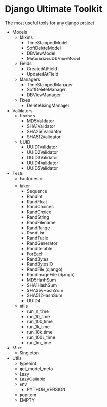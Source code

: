# Django Ultimate Toolkit

The most useful tools for any django project

- Models
  - Mixins
    - TimeStampedModel
    - SoftDeleteModel
    - DBViewModel
    - MaterializedDBViewModel
  - Fields
    - CreatedAtField
    - UpdatedAtField
  - Managers
    - TimeStampedManager
    - SoftDeleteManager
    - DBViewManager
  - Fixes
    - DeleteUsingManager
- Validators
  - Hashes
    - MD5Validator
    - SHA1Validator
    - SHA256Validator
    - SHA512Validator
  - UUID
    - UUID1Validator
    - UUID2Validator
    - UUID3Validator
    - UUID4Validator
    - UUID5Validator
- Tests
  - Factories ⭐️
  - faker
    - Sequence
    - RandInt
    - RandFloat
    - RandChoices
    - RandChoice
    - RandString
    - RandFilename
    - RandRange
    - RandList
    - RandTuple
    - RandGenerator
    - RandIterable
    - ForEach
    - RandBytes
    - RandBytesIO
    - RandFile (django)
    - RandImageFile (django)
    - MD5HashSum
    - SHA1HashSum
    - SHA256HashSum
    - SHA512HashSum
    - UUID4
  - utils
    - run_n_time
    - run_10_time
    - run_100_time
    - run_1k_time
    - run_10k_time
    - run_100k_time
    - run_1m_time
- Misc
  - Singleton 
- Utils
  - typehint 
  - get_model_meta
  - Lazy
  - LazyCallable
  - env
    - PYTHON_VERSION
  - popitem
  - EMPTY